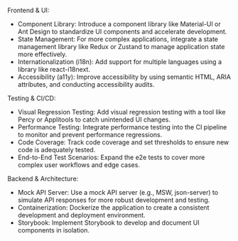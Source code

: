   Frontend & UI:

   * Component Library: Introduce a component library like Material-UI or
     Ant Design to standardize UI components and accelerate development.
   * State Management: For more complex applications, integrate a state
     management library like Redux or Zustand to manage application state
     more effectively.
   * Internationalization (i18n): Add support for multiple languages using
      a library like react-i18next.
   * Accessibility (a11y): Improve accessibility by using semantic HTML,
     ARIA attributes, and conducting accessibility audits.

  Testing & CI/CD:

   * Visual Regression Testing: Add visual regression testing with a tool
     like Percy or Applitools to catch unintended UI changes.
   * Performance Testing: Integrate performance testing into the CI
     pipeline to monitor and prevent performance regressions.
   * Code Coverage: Track code coverage and set thresholds to ensure new
     code is adequately tested.
   * End-to-End Test Scenarios: Expand the e2e tests to cover more complex
      user workflows and edge cases.

  Backend & Architecture:

   * Mock API Server: Use a mock API server (e.g., MSW, json-server) to
     simulate API responses for more robust development and testing.
   * Containerization: Dockerize the application to create a consistent
     development and deployment environment.
   * Storybook: Implement Storybook to develop and document UI components
     in isolation.


